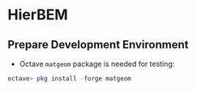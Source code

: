 # HierBEM

## Prepare Development Environment

* Octave `matgeom` package is needed for testing:

```octave
octave> pkg install -forge matgeom
```
